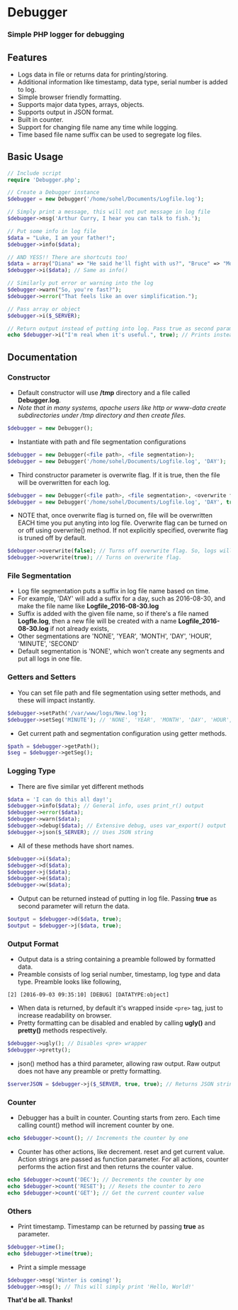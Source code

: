 # Debugger
### Simple PHP logger for debugging

## Features
* Logs data in file or returns data for printing/storing.
* Additional information like timestamp, data type, serial number is added to log.
* Simple browser friendly formatting.
* Supports major data types, arrays, objects.
* Supports output in JSON format.
* Built in counter.
* Support for changing file name any time while logging.
* Time based file name suffix can be used to segregate log files.

## Basic Usage
```php
// Include script
require 'Debugger.php';

// Create a Debugger instance
$debugger = new Debugger('/home/sohel/Documents/Logfile.log');

// Simply print a message, this will not put message in log file
$debugger->msg('Arthur Curry, I hear you can talk to fish.');

// Put some info in log file
$data = "Luke, I am your father!";
$debugger->info($data);

// AND YESS!! There are shortcuts too!
$data = array("Diana" => "He said he'll fight with us?", "Bruce" => "More or less.");
$debugger->i($data); // Same as info()

// Similarly put error or warning into the log
$debugger->warn("So, you're fast?");
$debugger->error("That feels like an over simplification.");

// Pass array or object
$debugger->i($_SERVER);

// Return output instead of putting into log. Pass true as second parameter.
echo $debugger->i("I'm real when it's useful.", true); // Prints instead of putting into log
```

## Documentation
### Constructor
* Default constructor will use **/tmp** directory and a file called **Debugger.log**.
* *Note that in many systems, apache users like http or www-data create subdirectories under /tmp directory and then create files.*
```php
$debugger = new Debugger();
```
* Instantiate with path and file segmentation configurations
```php
$debugger = new Debugger(<file path>, <file segmentation>);
$debugger = new Debugger('/home/sohel/Documents/Logfile.log', 'DAY');
```
* Third constructor parameter is overwrite flag. If it is true, then the file will be overwritten for each log.
```php
$debugger = new Debugger(<file path>, <file segmentation>, <overwrite flag>);
$debugger = new Debugger('/home/sohel/Documents/Logfile.log', 'DAY', true); // Overwrites the file if file exists
```
* NOTE that, once overwrite flag is turned on, file will be overwritten EACH time you put anyting into log file. Overwrite flag can be turned on or off using overwrite() method. If not explicitly specified, overwrite flag is truned off by default.
```php
$debugger->overwrite(false); // Turns off overwrite flag. So, logs will be appended after this call.
$debugger->overwrite(true); // Turns on overwrite flag.
```

### File Segmentation
* Log file segmentation puts a suffix in log file name based on time.
* For example, 'DAY' will add a suffix for a day, such as 2016-08-30, and make the file name like **Logfile_2016-08-30.log**
* Suffix is added with the given file name, so if there's a file named **Logfle.log**, then a new file will be created with a name **Logfile_2016-08-30.log** if not already exists,
* Other segmentations are 'NONE', 'YEAR', 'MONTH', 'DAY', 'HOUR', 'MINUTE', 'SECOND'
* Default segmentation is 'NONE', which won't create any segments and put all logs in one file.

### Getters and Setters
* You can set file path and file segmentation using setter methods, and these will impact instantly.
```php
$debugger->setPath('/var/www/logs/New.log');
$debugger->setSeg('MINUTE'); // 'NONE', 'YEAR', 'MONTH', 'DAY', 'HOUR', 'MINUTE', 'SECOND'
```
* Get current path and segmentation configuration using getter methods.
```php
$path = $debugger->getPath();
$seg = $debugger->getSeg();
```

### Logging Type
* There are five similar yet different methods
```php
$data = 'I can do this all day!';
$debugger->info($data); // General info, uses print_r() output
$debugger->error($data);
$debugger->warn($data);
$debugger->debug($data); // Extensive debug, uses var_export() output
$debugger->json($_SERVER); // Uses JSON string
```
* All of these methods have short names.

```php
$debugger->i($data);
$debugger->d($data);
$debugger->j($data);
$debugger->e($data);
$debugger->w($data);
```

* Output can be returned instead of putting in log file. Passing **true** as second parameter will return the data.

```php
$output = $debugger->d($data, true);
$output = $debugger->j($data, true);
```

### Output Format
* Output data is a string containing a preamble followed by formatted data.
* Preamble consists of log serial number, timestamp, log type and data type. Preamble looks like following,
```
[2] [2016-09-03 09:35:10] [DEBUG] [DATATYPE:object]
```
* When data is returned, by default it's wrapped inside ```<pre>``` tag, just to increase readability on browser.
* Pretty formatting can be disabled and enabled by calling **ugly()** and **pretty()** methods respectively.

```php
$debugger->ugly(); // Disables <pre> wrapper
$debugger->pretty();
```
* json() method has a third parameter, allowing raw output. Raw output does not have any preamble or pretty formatting.
```php
$serverJSON = $debugger->j($_SERVER, true, true); // Returns JSON string of $_SERVER variable.
```

### Counter
* Debugger has a built in counter. Counting starts from zero. Each time calling count() method will increment counter by one.
```php
echo $debugger->count(); // Increments the counter by one
```
* Counter has other actions, like decrement. reset and get current value. Action strings are passed as function parameter. For all actions, counter performs the action first and then returns the counter value.
```php
echo $debugger->count('DEC'); // Decrements the counter by one
echo $debugger->count('RESET'); // Resets the counter to zero
echo $debugger->count('GET'); // Get the current counter value
```
### Others
* Print timestamp. Timestamp can be returned by passing **true** as parameter.
```php
$debugger->time();
echo $debugger->time(true);
```
* Print a simple message
```php
$debugger->msg('Winter is coming!');
$debugger->msg(); // This will simply print 'Hello, World!'
```

**That'd be all. Thanks!**
